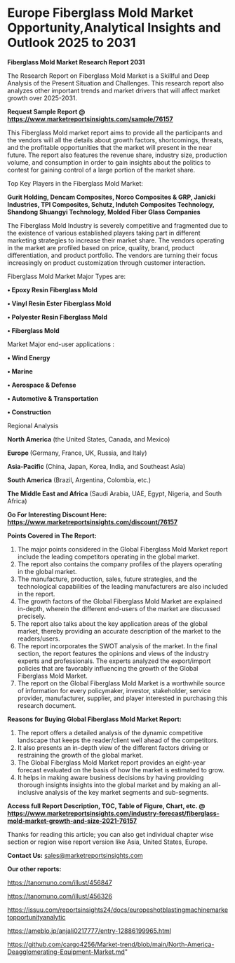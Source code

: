 # Europe Fiberglass Mold Market Opportunity,Analytical Insights and Outlook 2025 to 2031

<strong>Fiberglass Mold Market Research Report 2031</strong>

The Research Report on Fiberglass Mold Market is a Skillful and Deep Analysis of the Present Situation and Challenges. This research report also analyzes other important trends and market drivers that will affect market growth over 2025-2031.

<strong>Request Sample Report @ <a href=https://www.marketreportsinsights.com/sample/76157>https://www.marketreportsinsights.com/sample/76157</a></strong>

This Fiberglass Mold market report aims to provide all the participants and the vendors will all the details about growth factors, shortcomings, threats, and the profitable opportunities that the market will present in the near future. The report also features the revenue share, industry size, production volume, and consumption in order to gain insights about the politics to contest for gaining control of a large portion of the market share.

Top Key Players in the Fiberglass Mold Market:

<strong>Gurit Holding, Dencam Composites, Norco Composites & GRP, Janicki Industries, TPI Composites, Schutz, Indutch Composites Technology, Shandong Shuangyi Technology, Molded Fiber Glass Companies</strong>

The Fiberglass Mold Industry is severely competitive and fragmented due to the existence of various established players taking part in different marketing strategies to increase their market share. The vendors operating in the market are profiled based on price, quality, brand, product differentiation, and product portfolio. The vendors are turning their focus increasingly on product customization through customer interaction.

Fiberglass Mold Market Major Types are:

<strong>• Epoxy Resin Fiberglass Mold

• Vinyl Resin Ester Fiberglass Mold

• Polyester Resin Fiberglass Mold

• Fiberglass Mold</strong>

Market Major end-user applications :

<strong>• Wind Energy

• Marine

• Aerospace & Defense

• Automotive & Transportation

• Construction</strong>

Regional Analysis

</u><strong><b>North America</b></strong> (the United States, Canada, and Mexico)

<strong><b>Europe </b></strong>(Germany, France, UK, Russia, and Italy)

<strong><b>Asia-Pacific</b></strong> (China, Japan, Korea, India, and Southeast Asia)

<strong><b>South America</b></strong> (Brazil, Argentina, Colombia, etc.)

<strong><b>The Middle East and Africa</b></strong> (Saudi Arabia, UAE, Egypt, Nigeria, and South Africa)

<strong>Go For Interesting Discount Here: <a href=https://www.marketreportsinsights.com/discount/76157>https://www.marketreportsinsights.com/discount/76157</a></strong>

<strong>Points Covered in The Report:</strong>
<ol>
  <li>The major points considered in the Global Fiberglass Mold Market report include the leading competitors operating in the global market.</li>
  <li>The report also contains the company profiles of the players operating in the global market.</li>
  <li>The manufacture, production, sales, future strategies, and the technological capabilities of the leading manufacturers are also included in the report.</li>
  <li>The growth factors of the Global Fiberglass Mold Market are explained in-depth, wherein the different end-users of the market are discussed precisely.</li>
  <li>The report also talks about the key application areas of the global market, thereby providing an accurate description of the market to the readers/users.</li>
  <li>The report incorporates the SWOT analysis of the market. In the final section, the report features the opinions and views of the industry experts and professionals. The experts analyzed the export/import policies that are favorably influencing the growth of the Global Fiberglass Mold Market.</li>
  <li>The report on the Global Fiberglass Mold Market is a worthwhile source of information for every policymaker, investor, stakeholder, service provider, manufacturer, supplier, and player interested in purchasing this research document.</li>
</ol>
<strong>Reasons for Buying Global Fiberglass Mold Market Report:</strong>

<ol>
  <li>The report offers a detailed analysis of the dynamic competitive landscape that keeps the reader/client well ahead of the competitors.</li>
  <li>It also presents an in-depth view of the different factors driving or restraining the growth of the global market.</li>
  <li>The Global Fiberglass Mold Market report provides an eight-year forecast evaluated on the basis of how the market is estimated to grow.</li>
  <li>It helps in making aware business decisions by having providing thorough insights insights into the global market and by making an all-inclusive analysis of the key market segments and sub-segments.</li>
</ol>
<strong>Access full Report Description, TOC, Table of Figure, Chart, etc. @ <a href=https://www.marketreportsinsights.com/industry-forecast/fiberglass-mold-market-growth-and-size-2021-76157>https://www.marketreportsinsights.com/industry-forecast/fiberglass-mold-market-growth-and-size-2021-76157</a></strong>


Thanks for reading this article; you can also get individual chapter wise section or region wise report version like Asia, United States, Europe.

<strong>Contact Us:</strong>
sales@marketreportsinsights.com

<strong>Our other reports:</strong>

<a href=https://tanomuno.com/illust/456847>https://tanomuno.com/illust/456847</a>

<a href=https://tanomuno.com/illust/456326>https://tanomuno.com/illust/456326</a>

<a href=https://issuu.com/reportsinsights24/docs/europeshotblastingmachinemarketopportunityanalytic>https://issuu.com/reportsinsights24/docs/europeshotblastingmachinemarketopportunityanalytic</a>

<a href=https://ameblo.jp/anjali0217777/entry-12886199965.html>https://ameblo.jp/anjali0217777/entry-12886199965.html</a>

<a href=https://github.com/cargo4256/Market-trend/blob/main/North-America-Deagglomerating-Equipment-Market.md>https://github.com/cargo4256/Market-trend/blob/main/North-America-Deagglomerating-Equipment-Market.md</a>"
